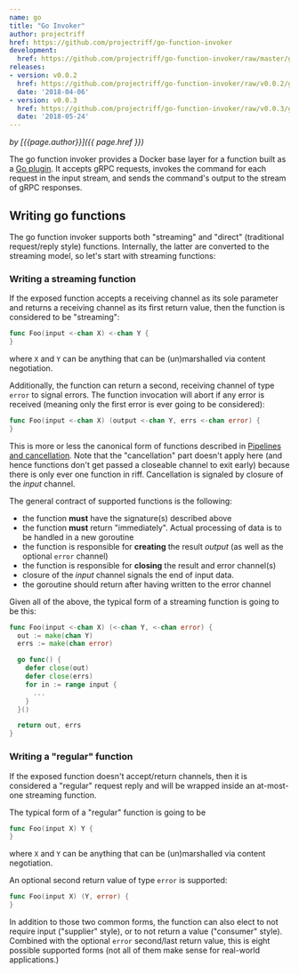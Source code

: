 ```yaml
---
name: go
title: "Go Invoker"
author: projectriff
href: https://github.com/projectriff/go-function-invoker
development:
  href: https://github.com/projectriff/go-function-invoker/raw/master/go-invoker.yaml
releases:
- version: v0.0.2
  href: https://github.com/projectriff/go-function-invoker/raw/v0.0.2/go-invoker.yaml
  date: '2018-04-06'
- version: v0.0.3
  href: https://github.com/projectriff/go-function-invoker/raw/v0.0.3/go-invoker.yaml
  date: '2018-05-24'
---
```


*by [{{page.author}}]({{ page.href }})*

The go function invoker provides a Docker base layer for a function built as a [Go plugin](https://golang.org/pkg/plugin/).
It accepts gRPC requests, invokes the command for each request in the input stream,
and sends the command's output to the stream of gRPC responses.

## Writing go functions
The go function invoker supports both "streaming" and "direct" (traditional request/reply style) functions.
Internally, the latter are converted to the streaming model, so let's start with streaming functions:

### Writing a streaming function
If the exposed function accepts a receiving channel as its sole parameter
and returns a receiving channel as its first return value, then the function
is considered to be "streaming":

```go
func Foo(input <-chan X) <-chan Y {
}
```

where `X` and `Y` can be anything that can be (un)marshalled via content negotiation.


Additionally, the function can return a second, receiving channel of type `error` to signal errors.
The function invocation will abort if any error is received (meaning only the first error is
ever going to be considered):

```go
func Foo(input <-chan X) (output <-chan Y, errs <-chan error) {
}
```
This is more or less the canonical form of functions described in [Pipelines and cancellation](https://blog.golang.org/pipelines).
Note that the "cancellation" part doesn't apply here (and hence functions don't get passed a closeable channel
to exit early) because there is only ever one function in riff. Cancellation
is signaled by closure of the _input_ channel.

The general contract of supported functions is the following:
* the function **must** have the signature(s) described above
* the function **must** return "immediately". Actual processing of data is
to be handled in a new goroutine
* the function is responsible for **creating** the result _output_ (as well as
the optional `error` channel)
* the function is responsible for **closing** the result and error channel(s)
* closure of the _input_ channel signals the end of input data.
* the goroutine should return after having written to the error channel

Given all of the above, the typical form of a streaming function is going to be this:
```go
func Foo(input <-chan X) (<-chan Y, <-chan error) {
  out := make(chan Y)
  errs := make(chan error)

  go func() {
    defer close(out)
    defer close(errs)
    for in := range input {
      ...
    }
  }()

  return out, errs
}
```

### Writing a "regular" function
If the exposed function doesn't accept/return channels, then it is considered
a "regular" request reply and will be wrapped inside an at-most-one streaming
function.

The typical form of a "regular" function is going to be
```go
func Foo(input X) Y {
}
```

where `X` and `Y` can be anything that can be (un)marshalled via content negotiation.

An optional second return value of type `error` is supported:
```go
func Foo(input X) (Y, error) {
}
```

In addition to those two common forms, the function can also elect to not
require input ("supplier" style), or to not return a value ("consumer" style).
Combined with the optional `error` second/last return value, this is eight possible
supported forms (not all of them make sense for real-world applications.)
